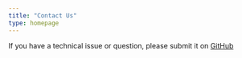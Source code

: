 ```yaml
---
title: "Contact Us"
type: homepage
---
```


If you have a technical issue or question, please submit it on [GitHub](https://github.com/fluid-player/fluid-player)